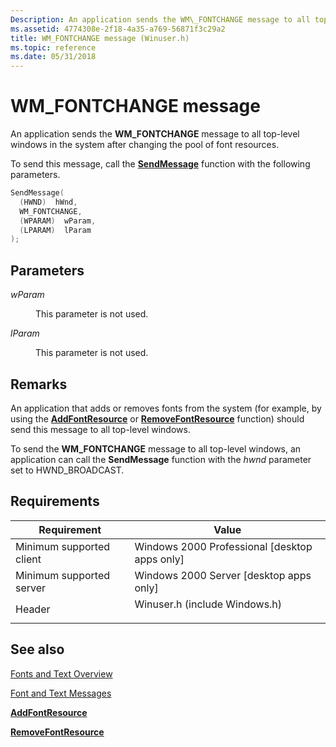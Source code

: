 ```yaml
---
Description: An application sends the WM\_FONTCHANGE message to all top-level windows in the system after changing the pool of font resources.
ms.assetid: 4774308e-2f18-4a35-a769-56871f3c29a2
title: WM_FONTCHANGE message (Winuser.h)
ms.topic: reference
ms.date: 05/31/2018
---
```


# WM\_FONTCHANGE message

An application sends the **WM\_FONTCHANGE** message to all top-level windows in the system after changing the pool of font resources.

To send this message, call the [**SendMessage**](/windows/win32/api/winuser/nf-winuser-sendmessage) function with the following parameters.


```C++
SendMessage( 
  (HWND)  hWnd,              
  WM_FONTCHANGE,            
  (WPARAM)  wParam,          
  (LPARAM)  lParam            
);
```



## Parameters

<dl> <dt>

*wParam* 
</dt> <dd>

This parameter is not used.

</dd> <dt>

*lParam* 
</dt> <dd>

This parameter is not used.

</dd> </dl>

## Remarks

An application that adds or removes fonts from the system (for example, by using the [**AddFontResource**](/windows/desktop/api/Wingdi/nf-wingdi-addfontresourcea) or [**RemoveFontResource**](/windows/desktop/api/Wingdi/nf-wingdi-removefontresourcea) function) should send this message to all top-level windows.

To send the **WM\_FONTCHANGE** message to all top-level windows, an application can call the **SendMessage** function with the *hwnd* parameter set to HWND\_BROADCAST.

## Requirements



| Requirement | Value |
|-------------------------------------|----------------------------------------------------------------------------------------------------------|
| Minimum supported client<br/> | Windows 2000 Professional \[desktop apps only\]<br/>                                               |
| Minimum supported server<br/> | Windows 2000 Server \[desktop apps only\]<br/>                                                     |
| Header<br/>                   | <dl> <dt>Winuser.h (include Windows.h)</dt> </dl> |



## See also

<dl> <dt>

[Fonts and Text Overview](fonts-and-text.md)
</dt> <dt>

[Font and Text Messages](font-and-text-messages.md)
</dt> <dt>

[**AddFontResource**](/windows/desktop/api/Wingdi/nf-wingdi-addfontresourcea)
</dt> <dt>

[**RemoveFontResource**](/windows/desktop/api/Wingdi/nf-wingdi-removefontresourcea)
</dt> </dl>

 

 
